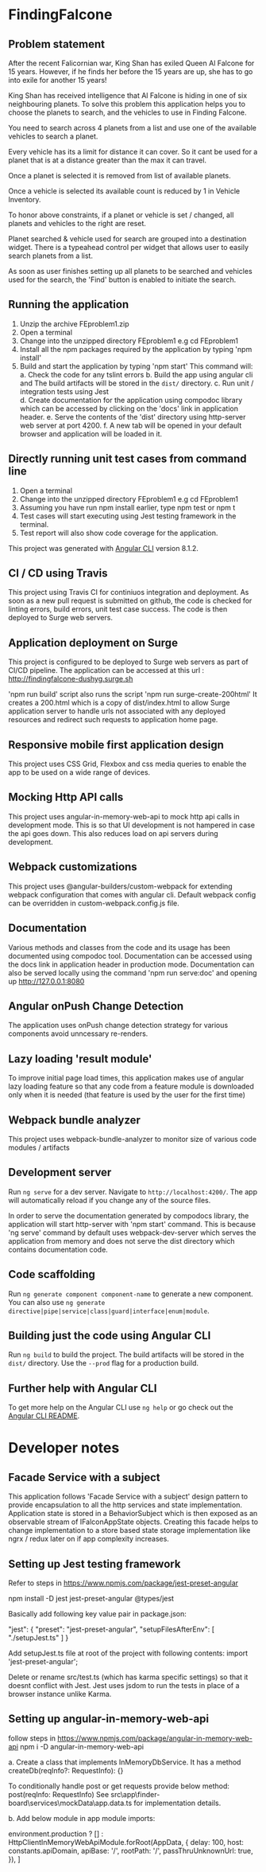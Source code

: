 # FindingFalcone

## Problem statement

After the recent Falicornian war, King Shan has exiled Queen Al Falcone for 15 years. However, if he finds her before the 15 years are up, she has to go into exile for another 15 years!

King Shan has received intelligence that Al Falcone is hiding in one of six neighbouring planets. To solve this problem this application helps you to choose the planets to search, and the vehicles to use in Finding Falcone.

You need to search across 4 planets from a list and use one of the available
vehicles to search a planet.

Every vehicle has its a limit for distance it can cover. So it cant be used for a planet that is at a distance greater than the max it can travel.

Once a planet is selected it is removed from list of available planets.

Once a vehicle is selected its available count is reduced by 1 in Vehicle Inventory.

To honor above constraints, if a planet or vehicle is set / changed, all planets and vehicles to the right are reset.

Planet searched & vehicle used for search are grouped into a destination widget.
There is a typeahead control per widget that allows user to easily search planets from a list.

As soon as user finishes setting up all planets to be searched and vehicles used for the search, the 'Find' button is enabled to initiate the search.

## Running the application

1. Unzip the archive FEproblem1.zip
2. Open a terminal
3. Change into the unzipped directory FEproblem1 e.g cd FEproblem1
4. Install all the npm packages required by the application by typing 'npm install'
5. Build and start the application by typing 'npm start'
   This command will:
   a. Check the code for any tslint errors
   b. Build the app using angular cli and The build artifacts will be stored in the `dist/` directory.
   c. Run unit / integration tests using Jest  
   d. Create documentation for the application using compodoc library which can be accessed by clicking on the 'docs' link in application header.
   e. Serve the contents of the 'dist' directory using http-server web server at port 4200.
   f. A new tab will be opened in your default browser and application will be loaded in it.

## Directly running unit test cases from command line

1. Open a terminal
2. Change into the unzipped directory FEproblem1 e.g cd FEproblem1
3. Assuming you have run npm install earlier, type npm test or npm t
4. Test cases will start executing using Jest testing framework in the terminal.
5. Test report will also show code coverage for the application.

This project was generated with [Angular CLI](https://github.com/angular/angular-cli) version 8.1.2.

## CI / CD using Travis

This project using Travis CI for continiuos integration and deployment.
As soon as a new pull request is submitted on github, the code is checked for linting errors,
build errors, unit test case success. The code is then deployed to Surge web servers.

## Application deployment on Surge

This project is configured to be deployed to Surge web servers as part of CI/CD pipeline.
The application can be accessed at this url : http://findingfalcone-dushyg.surge.sh

'npm run build' script also runs the script 'npm run surge-create-200html'
It creates a 200.html which is a copy of dist/index.html to allow Surge application server to handle urls not associated with any deployed resources and redirect such requests to application home page.

## Responsive mobile first application design

This project uses CSS Grid, Flexbox and css media queries to enable the app to be used on a wide range of devices.

## Mocking Http API calls

This project uses angular-in-memory-web-api to mock http api calls in development mode.
This is so that UI development is not hampered in case the api goes down.
This also reduces load on api servers during development.

## Webpack customizations

This project uses @angular-builders/custom-webpack for extending webpack configuration that comes with angular cli.
Default webpack config can be overridden in custom-webpack.config.js file.

## Documentation

Various methods and classes from the code and its usage has been documented using compodoc tool. Documentation can be accessed using the docs link in application header in production mode.
Documentation can also be served locally using the command 'npm run serve:doc' and opening up http://127.0.0.1:8080

## Angular onPush Change Detection

The application uses onPush change detection strategy for various components avoid unncessary re-renders.

## Lazy loading 'result module'

To improve initial page load times, this application makes use of angular lazy loading feature so that any code from a feature module is downloaded only when it is needed (that feature is used by the user for the first time)

## Webpack bundle analyzer

This project uses webpack-bundle-analyzer to monitor size of various code modules / artifacts

## Development server

Run `ng serve` for a dev server. Navigate to `http://localhost:4200/`. The app will automatically reload if you change any of the source files.

In order to serve the documentation generated by compodocs library, the application will start http-server with 'npm start' command. This is because 'ng serve' command by default uses webpack-dev-server which serves the application from memory and does not serve the dist directory which contains documentation code.

## Code scaffolding

Run `ng generate component component-name` to generate a new component. You can also use `ng generate directive|pipe|service|class|guard|interface|enum|module`.

## Building just the code using Angular CLI

Run `ng build` to build the project. The build artifacts will be stored in the `dist/` directory. Use the `--prod` flag for a production build.

## Further help with Angular CLI

To get more help on the Angular CLI use `ng help` or go check out the [Angular CLI README](https://github.com/angular/angular-cli/blob/master/README.md).

# Developer notes

## Facade Service with a subject

This application follows 'Facade Service with a subject' design pattern to provide encapsulation to all the http services and state implementation.
Application state is stored in a BehaviorSubject which is then exposed as an observable stream of IFalconAppState objects.
Creating this facade helps to change implementation to a store based state storage implementation like ngrx / redux later on if app complexity increases.

## Setting up Jest testing framework

Refer to steps in https://www.npmjs.com/package/jest-preset-angular

npm install -D jest jest-preset-angular @types/jest

Basically add following key value pair in package.json:

"jest": {
"preset": "jest-preset-angular",
"setupFilesAfterEnv": [
"./setupJest.ts"
]
}

Add setupJest.ts file at root of the project with following contents:
import 'jest-preset-angular';

Delete or rename src/test.ts (which has karma specific settings) so that it doesnt conflict with Jest.
Jest uses jsdom to run the tests in place of a browser instance unlike Karma.

## Setting up angular-in-memory-web-api

follow steps in https://www.npmjs.com/package/angular-in-memory-web-api
npm i -D angular-in-memory-web-api

a. Create a class that implements InMemoryDbService.
It has a method createDb(reqInfo?: RequestInfo): {}

To conditionally handle post or get requests provide below method:
post(reqInfo: RequestInfo)
See src\app\finder-board\services\mockData\app.data.ts for implementation details.

b. Add below module in app module imports:

environment.production
? []
: HttpClientInMemoryWebApiModule.forRoot(AppData, {
delay: 100,
host: constants.apiDomain,
apiBase: '/',
rootPath: '/',
passThruUnknownUrl: true,
}),
]
